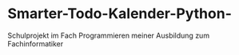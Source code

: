 # Smarter-Todo-Kalender-Python-
Schulprojekt im Fach Programmieren meiner Ausbildung zum Fachinformatiker
